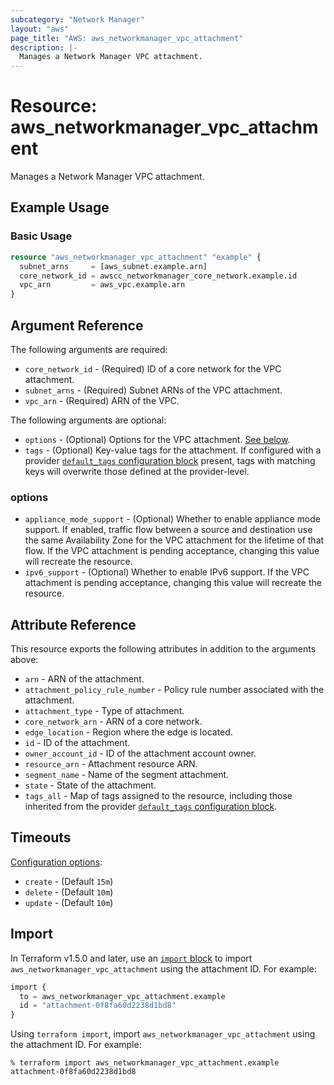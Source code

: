 ```yaml
---
subcategory: "Network Manager"
layout: "aws"
page_title: "AWS: aws_networkmanager_vpc_attachment"
description: |-
  Manages a Network Manager VPC attachment.
---
```


# Resource: aws_networkmanager_vpc_attachment

Manages a Network Manager VPC attachment.

## Example Usage

### Basic Usage

```terraform
resource "aws_networkmanager_vpc_attachment" "example" {
  subnet_arns     = [aws_subnet.example.arn]
  core_network_id = awscc_networkmanager_core_network.example.id
  vpc_arn         = aws_vpc.example.arn
}
```

## Argument Reference

The following arguments are required:

* `core_network_id` - (Required) ID of a core network for the VPC attachment.
* `subnet_arns` - (Required) Subnet ARNs of the VPC attachment.
* `vpc_arn` - (Required) ARN of the VPC.

The following arguments are optional:

* `options` - (Optional) Options for the VPC attachment. [See below](#options).
* `tags` - (Optional) Key-value tags for the attachment. If configured with a provider [`default_tags` configuration block](https://registry.terraform.io/providers/hashicorp/aws/latest/docs#default_tags-configuration-block) present, tags with matching keys will overwrite those defined at the provider-level.

### options

* `appliance_mode_support` - (Optional) Whether to enable appliance mode support. If enabled, traffic flow between a source and destination use the same Availability Zone for the VPC attachment for the lifetime of that flow. If the VPC attachment is pending acceptance, changing this value will recreate the resource.
* `ipv6_support` - (Optional) Whether to enable IPv6 support. If the VPC attachment is pending acceptance, changing this value will recreate the resource.

## Attribute Reference

This resource exports the following attributes in addition to the arguments above:

* `arn` - ARN of the attachment.
* `attachment_policy_rule_number` - Policy rule number associated with the attachment.
* `attachment_type` - Type of attachment.
* `core_network_arn` - ARN of a core network.
* `edge_location` - Region where the edge is located.
* `id` - ID of the attachment.
* `owner_account_id` - ID of the attachment account owner.
* `resource_arn` - Attachment resource ARN.
* `segment_name` - Name of the segment attachment.
* `state` - State of the attachment.
* `tags_all` - Map of tags assigned to the resource, including those inherited from the provider [`default_tags` configuration block](https://registry.terraform.io/providers/hashicorp/aws/latest/docs#default_tags-configuration-block).

## Timeouts

[Configuration options](https://developer.hashicorp.com/terraform/language/resources/syntax#operation-timeouts):

* `create` - (Default `15m`)
* `delete` - (Default `10m`)
* `update` - (Default `10m`)

## Import

In Terraform v1.5.0 and later, use an [`import` block](https://developer.hashicorp.com/terraform/language/import) to import `aws_networkmanager_vpc_attachment` using the attachment ID. For example:

```terraform
import {
  to = aws_networkmanager_vpc_attachment.example
  id = "attachment-0f8fa60d2238d1bd8"
}
```

Using `terraform import`, import `aws_networkmanager_vpc_attachment` using the attachment ID. For example:

```console
% terraform import aws_networkmanager_vpc_attachment.example attachment-0f8fa60d2238d1bd8
```
